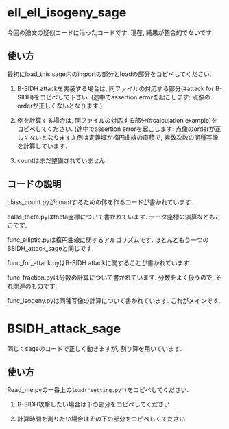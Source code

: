 
# ell_ell_isogeny_sage

今回の論文の疑似コードに沿ったコードです. 現在, 結果が整合的でないです. 

## 使い方

最初にload_this.sage内のimportの部分とloadの部分をコピペしてください. 

1. B-SIDH attackを実装する場合は, 同ファイルの対応する部分(#attack for B-SIDH)をコピペして下さい. (途中でassertion errorを起こします: 点像のorderが正しくないとなります.)

2. 例を計算する場合は, 同ファイルの対応する部分(#calculation example)をコピペしてください. (途中でassertion errorを起こします: 点像のorderが正しくないとなります.)
   例は定義域が楕円曲線の直積で, 素数次数の同種写像を計算しています.

3. countはまだ整備されていません. 

## コードの説明

class_count.pyがcountするための体を作るコードが書かれています. 

calss_theta.pyはtheta座標について書かれています. テータ座標の演算などもここです. 

func_elliptic.pyは楕円曲線に関するアルゴリズムです. ほとんどもう一つのBSIDH_attack_sageと同じです. 

func_for_attack.pyはB-SIDH attackに関することが書かれています. 

func_fraction.pyは分数の計算について書かれています. 分数をよく扱うので, それ関連のものです. 

func_isogeny.pyは同種写像の計算について書かれています. これがメインです. 

# BSIDH_attack_sage   

同じくsageのコードで正しく動きますが, 割り算を用いています. 

## 使い方

Read_me.pyの一番上の`load("setting.py")`をコピペしてください. 

1. B-SIDH攻撃したい場合は下の部分をコピペしてください.

2. 計算時間を測りたい場合はその下の部分をコピペしくてださい. 




